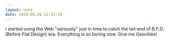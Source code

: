 ```yaml
---
layout: note
date: 2020-06-24 22:33:19
---
```


I started using the Web "seriously" just in time to catch the tail-end of B.F.D. (Before Flat Design) era. Everything is so boring now. Give me Geocities! 
